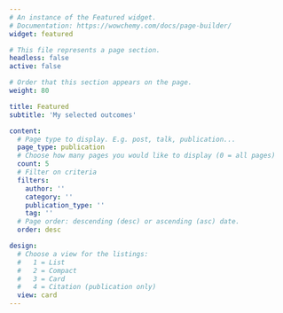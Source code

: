 ```yaml
---
# An instance of the Featured widget.
# Documentation: https://wowchemy.com/docs/page-builder/
widget: featured

# This file represents a page section.
headless: false
active: false

# Order that this section appears on the page.
weight: 80

title: Featured
subtitle: 'My selected outcomes'

content:
  # Page type to display. E.g. post, talk, publication...
  page_type: publication
  # Choose how many pages you would like to display (0 = all pages)
  count: 5
  # Filter on criteria
  filters:
    author: ''
    category: ''
    publication_type: ''
    tag: ''
  # Page order: descending (desc) or ascending (asc) date.
  order: desc

design:
  # Choose a view for the listings:
  #   1 = List
  #   2 = Compact
  #   3 = Card
  #   4 = Citation (publication only)
  view: card
---
```

